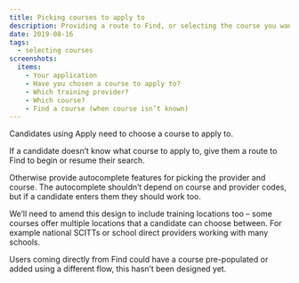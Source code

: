 ```yaml
---
title: Picking courses to apply to
description: Providing a route to Find, or selecting the course you want.
date: 2019-08-16
tags:
  - selecting courses
screenshots:
  items:
    - Your application
    - Have you chosen a course to apply to?
    - Which training provider?
    - Which course?
    - Find a course (when course isn’t known)
---
```


Candidates using Apply need to choose a course to apply to.

If a candidate doesn’t know what course to apply to, give them a route to Find to begin or resume their search.

Otherwise provide autocomplete features for picking the provider and course. The autocomplete shouldn’t depend on course and provider codes, but if a candidate enters them they should work too.

We’ll need to amend this design to include training locations too – some courses offer multiple locations that a candidate can choose between. For example national SCITTs or school direct providers working with many schools.

Users coming directly from Find could have a course pre-populated or added using a different flow, this hasn’t been designed yet.
